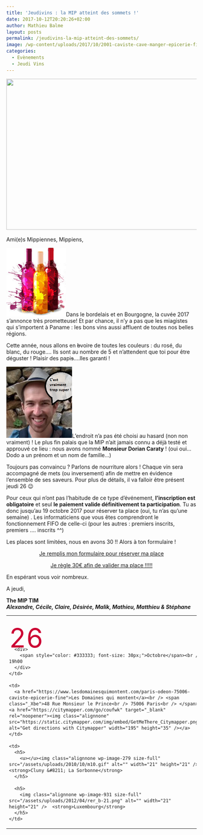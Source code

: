 ```yaml
---
title: 'Jeudivins : la MIP atteint des sommets !'
date: 2017-10-12T20:20:26+02:00
author: Mathieu Balme
layout: posts
permalink: /jeudivins-la-mip-atteint-des-sommets/
image: /wp-content/uploads/2017/10/2001-caviste-cave-manger-epicerie-fine.jpg
categories:
  - Evènements
  - Jeudi Vins
---
```

[<img class="alignnone size-full wp-image-4338" src="/assets/uploads/2017/10/Sans-titre.png" alt="" width="2000" height="399" srcset="/assets/uploads/2017/10/Sans-titre.png 2000w, /assets/uploads/2017/10/Sans-titre-300x60.png 300w, /assets/uploads/2017/10/Sans-titre-768x153.png 768w, /assets/uploads/2017/10/Sans-titre-1024x204.png 1024w" sizes="(max-width: 2000px) 100vw, 2000px" />](/assets/uploads/2017/10/Sans-titre.png)

Ami(e)s Mippiennes, Mippiens,

[<img class="size-full wp-image-4343 alignleft" src="/assets/uploads/2017/10/bouteilles.png" alt="" width="158" height="181" />](/assets/uploads/2017/10/bouteilles.png)Dans le bordelais et en Bourgogne, la cuvée 2017 s&#8217;annonce très prometteuse! Et par chance, il n&#8217;y a pas que les miagistes qui s&#8217;importent à Paname : les bons vins aussi affluent de toutes nos belles régions.

Cette année, nous allons en <del>b</del>voir<del>e</del> de toutes les couleurs : du rosé, du blanc, du rouge&#8230;. Ils sont au nombre de 5 et n&#8217;attendent que toi pour être déguster ! Plaisir des papi<del>s</del>&#8230;.lles garanti !

[<img class=" wp-image-4331 alignright" src="/assets/uploads/2017/10/dodo.png" alt="" width="174" height="188" />](/assets/uploads/2017/10/dodo.png)L&#8217;endroit n&#8217;a pas été choisi au hasard (non non vraiment) ! Le plus fin palais que la MIP n&#8217;ait jamais connu a déjà testé et approuvé ce lieu : nous avons nommé **Monsieur Dorian Caraty** ! (oui oui&#8230; Dodo a un prénom et un nom de famille&#8230;)

Toujours pas convaincu ? Parlons de nourriture alors ! Chaque vin sera accompagné de mets (ou inversement) afin de mettre en évidence l&#8217;ensemble de ses saveurs. Pour plus de détails, il va falloir être présent jeudi 26 😉

Pour ceux qui n&#8217;ont pas l&#8217;habitude de ce type d&#8217;événement, **l&#8217;inscription est obligatoire** et seul **le paiement valide définitivement ta participation**. Tu as donc jusqu&#8217;au 19 octobre 2017 pour réserver ta place (oui, tu n&#8217;as qu&#8217;une semaine) . Les informaticiens que vous êtes comprendront le fonctionnement <span title="Premier arrivé, premier servi">FIFO</span> de celle-ci (pour les autres : premiers inscrits, premiers &#8230;. inscrits ^^)

Les places sont limitées, nous en avons 30 !! Alors à ton formulaire !

<p style="text-align: center;">
  <a href="https://docs.google.com/forms/d/e/1FAIpQLScqsGBppcnZfzCBB2IY0ixHieOibRqjIB50f7YdPGFBBCuI-w/viewform?usp=embed_facebook&edit_requested=true">Je remplis mon formulaire pour réserver ma place</a>
</p>

<p style="text-align: center;">
  <a href="https://morning.com/c/trSrtc/Mip-JeudiVins-2017">Je règle 30€ afin de valider ma place !!!!!</a>
</p>

En espérant vous voir nombreux.

A jeudi,

**The MIP TIM**  
_**Alexandre, Cécile, Claire, Désirée, Malik, Mathieu, Matthieu & Stéphane**_

<table width="659">
  <tr>
    <td>
      <div style="height: 50px; color: #cc0033; font-size: 70px; margin-top: 15px;">
        26
      </div>
      
      <div>
        <span style="color: #333333; font-size: 30px;">Octobre</span><br /> 19h00
      </div>
    </td>
    
    <td>
      <a href="https://www.lesdomainesquimontent.com/paris-odeon-75006-caviste-epicerie-fine">Les Domaines qui montent</a><br /> <span class="_Xbe">48 Rue Monsieur le Prince<br /> 75006 Paris<br /> </span><a href="https://citymapper.com/go/coufwk" target="_blank" rel="noopener"><img class="alignnone" src="https://static.citymapper.com/img/embed/GetMeThere_Citymapper.png" alt="Get directions with Citymapper" width="195" height="35" /></a>
    </td>
    
    <td>
      <h5>
        <u></u><img class="alignnone wp-image-279 size-full" src="/assets/uploads/2010/10/m10.gif" alt="" width="21" height="21" />  <strong>Cluny &#8211; La Sorbonne</strong>
      </h5>
      
      <h5>
        <img class="alignnone wp-image-931 size-full" src="/assets/uploads/2012/04/rer_b-21.png" alt="" width="21" height="21" />  <strong>Luxembourg</strong>
      </h5>
    </td>
  </tr>
</table>

&nbsp;
